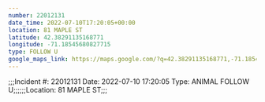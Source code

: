 ```yaml
---
number: 22012131
date_time: 2022-07-10T17:20:05+00:00
location: 81 MAPLE ST
latitude: 42.38291135168771
longitude: -71.18545680827715
type: FOLLOW U
google_maps_link: https://maps.google.com/?q=42.38291135168771,-71.18545680827715
---
```


;;;Incident #: 22012131  Date: 2022-07-10 17:20:05   Type: ANIMAL FOLLOW U;;;;;;Location: 81 MAPLE ST;;;
